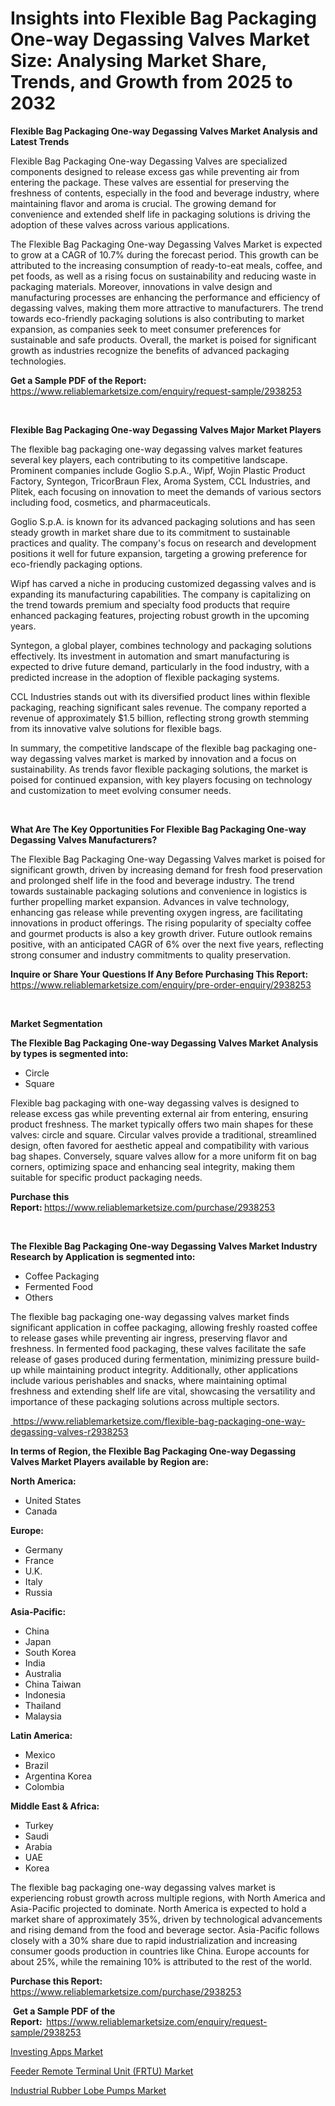 <p><h1>Insights into Flexible Bag Packaging One-way Degassing Valves Market Size: Analysing Market Share, Trends, and Growth from 2025 to 2032</h1></p><p><strong>Flexible Bag Packaging One-way Degassing Valves Market Analysis and Latest Trends</strong></p>
<p><p>Flexible Bag Packaging One-way Degassing Valves are specialized components designed to release excess gas while preventing air from entering the package. These valves are essential for preserving the freshness of contents, especially in the food and beverage industry, where maintaining flavor and aroma is crucial. The growing demand for convenience and extended shelf life in packaging solutions is driving the adoption of these valves across various applications.</p><p>The Flexible Bag Packaging One-way Degassing Valves Market is expected to grow at a CAGR of 10.7% during the forecast period. This growth can be attributed to the increasing consumption of ready-to-eat meals, coffee, and pet foods, as well as a rising focus on sustainability and reducing waste in packaging materials. Moreover, innovations in valve design and manufacturing processes are enhancing the performance and efficiency of degassing valves, making them more attractive to manufacturers. The trend towards eco-friendly packaging solutions is also contributing to market expansion, as companies seek to meet consumer preferences for sustainable and safe products. Overall, the market is poised for significant growth as industries recognize the benefits of advanced packaging technologies.</p></p>
<p><strong>Get a Sample PDF of the Report:&nbsp;</strong> <a href="https://www.reliablemarketsize.com/enquiry/request-sample/2938253?utm_campaign=1932&utm_medium=2&utm_source=Github&utm_content=ia&utm_term=15032025&utm_id=flexible-bag-packaging-one-way-degassing-valves">https://www.reliablemarketsize.com/enquiry/request-sample/2938253</a></p>
<p>&nbsp;</p>
<p><strong>Flexible Bag Packaging One-way Degassing Valves Major Market Players</strong></p>
<p><p>The flexible bag packaging one-way degassing valves market features several key players, each contributing to its competitive landscape. Prominent companies include Goglio S.p.A., Wipf, Wojin Plastic Product Factory, Syntegon, TricorBraun Flex, Aroma System, CCL Industries, and Plitek, each focusing on innovation to meet the demands of various sectors including food, cosmetics, and pharmaceuticals.</p><p>Goglio S.p.A. is known for its advanced packaging solutions and has seen steady growth in market share due to its commitment to sustainable practices and quality. The company's focus on research and development positions it well for future expansion, targeting a growing preference for eco-friendly packaging options.</p><p>Wipf has carved a niche in producing customized degassing valves and is expanding its manufacturing capabilities. The company is capitalizing on the trend towards premium and specialty food products that require enhanced packaging features, projecting robust growth in the upcoming years.</p><p>Syntegon, a global player, combines technology and packaging solutions effectively. Its investment in automation and smart manufacturing is expected to drive future demand, particularly in the food industry, with a predicted increase in the adoption of flexible packaging systems.</p><p>CCL Industries stands out with its diversified product lines within flexible packaging, reaching significant sales revenue. The company reported a revenue of approximately $1.5 billion, reflecting strong growth stemming from its innovative valve solutions for flexible bags.</p><p>In summary, the competitive landscape of the flexible bag packaging one-way degassing valves market is marked by innovation and a focus on sustainability. As trends favor flexible packaging solutions, the market is poised for continued expansion, with key players focusing on technology and customization to meet evolving consumer needs.</p></p>
<p>&nbsp;</p>
<p><strong>What Are The Key Opportunities For Flexible Bag Packaging One-way Degassing Valves Manufacturers?</strong></p>
<p><p>The Flexible Bag Packaging One-way Degassing Valves market is poised for significant growth, driven by increasing demand for fresh food preservation and prolonged shelf life in the food and beverage industry. The trend towards sustainable packaging solutions and convenience in logistics is further propelling market expansion. Advances in valve technology, enhancing gas release while preventing oxygen ingress, are facilitating innovations in product offerings. The rising popularity of specialty coffee and gourmet products is also a key growth driver. Future outlook remains positive, with an anticipated CAGR of 6% over the next five years, reflecting strong consumer and industry commitments to quality preservation.</p></p>
<p><strong>Inquire or Share Your Questions If Any Before Purchasing This Report:</strong> <a href="https://www.reliablemarketsize.com/enquiry/pre-order-enquiry/2938253?utm_campaign=1932&utm_medium=2&utm_source=Github&utm_content=ia&utm_term=15032025&utm_id=flexible-bag-packaging-one-way-degassing-valves">https://www.reliablemarketsize.com/enquiry/pre-order-enquiry/2938253</a></p>
<p>&nbsp;</p>
<p><strong>Market Segmentation</strong></p>
<p><strong>The Flexible Bag Packaging One-way Degassing Valves Market Analysis by types is segmented into:</strong></p>
<p><ul><li>Circle</li><li>Square</li></ul></p>
<p><p>Flexible bag packaging with one-way degassing valves is designed to release excess gas while preventing external air from entering, ensuring product freshness. The market typically offers two main shapes for these valves: circle and square. Circular valves provide a traditional, streamlined design, often favored for aesthetic appeal and compatibility with various bag shapes. Conversely, square valves allow for a more uniform fit on bag corners, optimizing space and enhancing seal integrity, making them suitable for specific product packaging needs.</p></p>
<p><strong>Purchase this Report:&nbsp;</strong><a href="https://www.reliablemarketsize.com/purchase/2938253?utm_campaign=1932&utm_medium=2&utm_source=Github&utm_content=ia&utm_term=15032025&utm_id=flexible-bag-packaging-one-way-degassing-valves">https://www.reliablemarketsize.com/purchase/2938253</a></p>
<p>&nbsp;</p>
<p><strong>The Flexible Bag Packaging One-way Degassing Valves Market Industry Research by Application is segmented into:</strong></p>
<p><ul><li>Coffee Packaging</li><li>Fermented Food</li><li>Others</li></ul></p>
<p><p>The flexible bag packaging one-way degassing valves market finds significant application in coffee packaging, allowing freshly roasted coffee to release gases while preventing air ingress, preserving flavor and freshness. In fermented food packaging, these valves facilitate the safe release of gases produced during fermentation, minimizing pressure build-up while maintaining product integrity. Additionally, other applications include various perishables and snacks, where maintaining optimal freshness and extending shelf life are vital, showcasing the versatility and importance of these packaging solutions across multiple sectors.</p></p>
<p><a href="https://www.reliablemarketsize.com/flexible-bag-packaging-one-way-degassing-valves-r2938253?utm_campaign=1932&utm_medium=2&utm_source=Github&utm_content=ia&utm_term=15032025&utm_id=flexible-bag-packaging-one-way-degassing-valves">&nbsp;https://www.reliablemarketsize.com/flexible-bag-packaging-one-way-degassing-valves-r2938253</a></p>
<p><strong>In terms of Region, the Flexible Bag Packaging One-way Degassing Valves Market Players available by Region are:</strong></p>
<p>
    <p> <strong> North America: </strong>
        <ul>
            <li>United States</li>
            <li>Canada</li>
        </ul>
        </p> 
    <p> <strong> Europe: </strong>
        <ul>
            <li>Germany</li>
            <li>France</li>
            <li>U.K.</li>
            <li>Italy</li>
            <li>Russia</li>
        </ul>
        </p> 
    <p> <strong> Asia-Pacific: </strong>
        <ul>
            <li>China</li>
            <li>Japan</li>
            <li>South Korea</li>
            <li>India</li>
            <li>Australia</li>
            <li>China Taiwan</li>
            <li>Indonesia</li>
            <li>Thailand</li>
            <li>Malaysia</li>
        </ul>
        </p> 
    <p> <strong> Latin America: </strong>
        <ul>
            <li>Mexico</li>
            <li>Brazil</li>
            <li>Argentina Korea</li>
            <li>Colombia</li>
        </ul>
        </p> 
    <p> <strong> Middle East & Africa: </strong>
        <ul>
            <li>Turkey</li>
            <li>Saudi</li>
            <li>Arabia</li>
            <li>UAE</li>
            <li>Korea</li>
        </ul>
    </p>
    </p>
<p><p>The flexible bag packaging one-way degassing valves market is experiencing robust growth across multiple regions, with North America and Asia-Pacific projected to dominate. North America is expected to hold a market share of approximately 35%, driven by technological advancements and rising demand from the food and beverage sector. Asia-Pacific follows closely with a 30% share due to rapid industrialization and increasing consumer goods production in countries like China. Europe accounts for about 25%, while the remaining 10% is attributed to the rest of the world.</p></p>
<p><strong>Purchase this Report: </strong><a href="https://www.reliablemarketsize.com/purchase/2938253?utm_campaign=1932&utm_medium=2&utm_source=Github&utm_content=ia&utm_term=15032025&utm_id=flexible-bag-packaging-one-way-degassing-valves">https://www.reliablemarketsize.com/purchase/2938253</a></p>
<p>&nbsp;<strong>Get a Sample PDF of the Report:&nbsp;&nbsp;</strong><a href="https://www.reliablemarketsize.com/enquiry/request-sample/2938253?utm_campaign=1932&utm_medium=2&utm_source=Github&utm_content=ia&utm_term=15032025&utm_id=flexible-bag-packaging-one-way-degassing-valves">https://www.reliablemarketsize.com/enquiry/request-sample/2938253</a></p>
<p><strong></strong></p>
<p><p><a href="https://github.com/shiahbuyerin/Market-Research-Report-List-1/blob/main/investing-apps-market.md?utm_campaign=1932&utm_medium=2&utm_source=Github&utm_content=ia&utm_term=15032025&utm_id=flexible-bag-packaging-one-way-degassing-valves">Investing Apps Market</a></p><p><a href="https://github.com/vimar16th/Market-Research-Report-List-7/blob/main/feeder-remote-terminal-unit-frtu-market.md?utm_campaign=1932&utm_medium=2&utm_source=Github&utm_content=ia&utm_term=15032025&utm_id=flexible-bag-packaging-one-way-degassing-valves">Feeder Remote Terminal Unit (FRTU) Market</a></p><p><a href="https://github.com/yaldotiedegq/Market-Research-Report-List-1/blob/main/industrial-rubber-lobe-pumps-market.md?utm_campaign=1932&utm_medium=2&utm_source=Github&utm_content=ia&utm_term=15032025&utm_id=flexible-bag-packaging-one-way-degassing-valves">Industrial Rubber Lobe Pumps Market</a></p></p>
